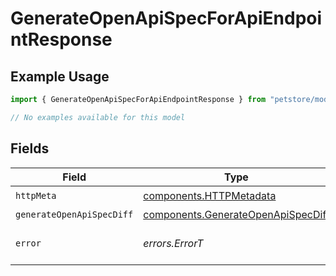 # GenerateOpenApiSpecForApiEndpointResponse

## Example Usage

```typescript
import { GenerateOpenApiSpecForApiEndpointResponse } from "petstore/models/operations";

// No examples available for this model
```

## Fields

| Field                                                                                    | Type                                                                                     | Required                                                                                 | Description                                                                              |
| ---------------------------------------------------------------------------------------- | ---------------------------------------------------------------------------------------- | ---------------------------------------------------------------------------------------- | ---------------------------------------------------------------------------------------- |
| `httpMeta`                                                                               | [components.HTTPMetadata](../../models/components/httpmetadata.md)                       | :heavy_check_mark:                                                                       | N/A                                                                                      |
| `generateOpenApiSpecDiff`                                                                | [components.GenerateOpenApiSpecDiff](../../models/components/generateopenapispecdiff.md) | :heavy_minus_sign:                                                                       | OK                                                                                       |
| `error`                                                                                  | *errors.ErrorT*                                                                          | :heavy_minus_sign:                                                                       | Default error response                                                                   |